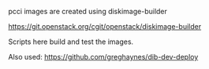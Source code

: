 pcci images are created using diskimage-builder

https://git.openstack.org/cgit/openstack/diskimage-builder


Scripts here build and test the images.

Also used: https://github.com/greghaynes/dib-dev-deploy
